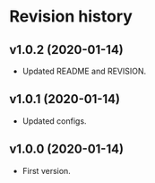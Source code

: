 Revision history
=================================

v1.0.2 (2020-01-14)
---------------------------------

*   Updated README and REVISION.

v1.0.1 (2020-01-14)
---------------------------------

*   Updated configs.

v1.0.0 (2020-01-14)
---------------------------------

*   First version.
